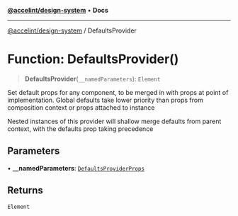 [**@accelint/design-system**](../README.md) • **Docs**

***

[@accelint/design-system](../README.md) / DefaultsProvider

# Function: DefaultsProvider()

> **DefaultsProvider**(`__namedParameters`): `Element`

Set default props for any component, to be merged in with props at point
of implementation. Global defaults take lower priority than props from
composition context or props attached to instance

Nested instances of this provider will shallow merge defaults from parent
context, with the defaults prop taking precedence

## Parameters

• **\_\_namedParameters**: [`DefaultsProviderProps`](../type-aliases/DefaultsProviderProps.md)

## Returns

`Element`
